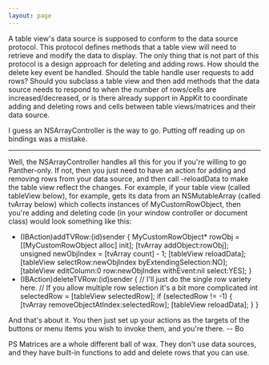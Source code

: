 ```yaml
---
layout: page
---
```


A table view's data source is supposed to conform to the data source protocol. This protocol defines methods that a table view will need to retrieve and modify the data to display. The only thing that is not part of this protocol is a design approach for deleting and adding rows. How should the delete key event be handled. Should the table handle user requests to add rows? Should you subclass a table view and then add methods that the data source needs to respond to when the number of rows/cells are increased/decreased, or is there already support in AppKit to coordinate adding and deleting rows and cells between table views/matrices and their data source.

I guess an NSArrayController is the way to go. Putting off reading up on bindings was a mistake. 

----

Well, the NSArrayController handles all this for you if you're willing to go Panther-only.  If not, then you just need to have an action for adding and removing rows from your data source, and then call     -reloadData to make the table view reflect the changes.  For example, if your table view (called tableView below), for example, gets its data from an NSMutableArray (called tvArray below) which collects instances of MyCustomRowObject, then you're adding and deleting code (in your window controller or document class) would look something like this:
    
- (IBAction)addTVRow:(id)sender
{
	MyCustomRowObject* rowObj = [[MyCustomRowObject alloc] init];
	[tvArray addObject:rowObj];
	unsigned newObjIndex = [tvArray count] - 1;
	[tableView reloadData];
	[tableView selectRow:newObjIndex byExtendingSelection:NO];
	[tableView editColumn:0 row:newObjIndex withEvent:nil select:YES];
}
- (IBAction)deleteTVRow:(id)sender
{
	// I'll just do the single row variety here.
	// If you allow multiple row selection it's a bit more complicated
	int selectedRow = [tableView selectedRow];
	if (selectedRow != -1) {
		[tvArray removeObjectAtIndex:selectedRow];
		[tableView reloadData];
	}
}

And that's about it.  You then just set up your actions as the targets of the buttons or menu items you wish to invoke them, and you're there.  -- Bo

PS Matrices are a whole different ball of wax.  They don't use data sources, and they have built-in functions to add and delete rows that you can use.
